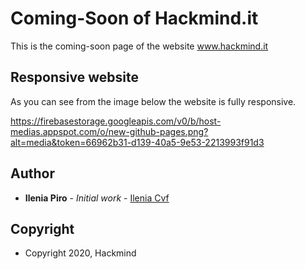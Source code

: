 # Coming-Soon of Hackmind.it

This is the coming-soon page of the website www.hackmind.it

## Responsive website

As you can see from the image below the website is fully responsive.

https://firebasestorage.googleapis.com/v0/b/host-medias.appspot.com/o/new-github-pages.png?alt=media&token=66962b31-d139-40a5-9e53-2213993f91d3

## Author

* **Ilenia Piro** - *Initial work* - [Ilenia Cvf](https://github.com/ileniapiro)

## Copyright

* Copyright 2020, Hackmind
